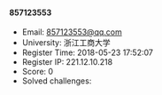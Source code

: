 #### 857123553  

* Email: 857123553@qq.com  
* University: 浙江工商大学  
* Register Time: 2018-05-23 17:52:07  
* Register IP: 221.12.10.218  
* Score: 0  
* Solved challenges: 
